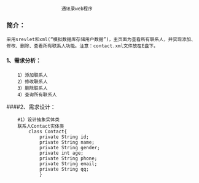					    通讯录web程序
					  
### 简介：   
    采用srevlet和xml(“模拟数据库存储用户数据”)，主页面为查看所有联系人，并实现添加、修改、删除、查看所有联系人功能。注意：contact.xml文件放在E盘下。

#### 1、需求分析： 

	    1）添加联系人  
	    2）修改联系人  
	    3）删除联系人  
	    4）查询所有联系人  
####2、需求设计：    

	    #1）设计抽象实体类   
		联系人Contact实体类    
			class Contact{
                private String id;  
				private String name; 
				private String gender;	
				private int age;	
				private String phone;	
				private String email;	
				private String qq;				
			    }       

